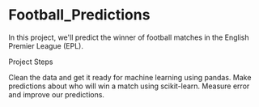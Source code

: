 # Football_Predictions
In this project, we'll predict the winner of football matches in the English Premier League (EPL).

Project Steps

Clean the data and get it ready for machine learning using pandas.
Make predictions about who will win a match using scikit-learn.
Measure error and improve our predictions.


